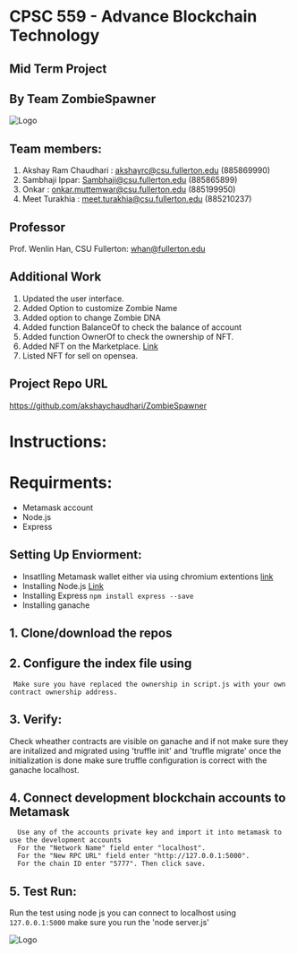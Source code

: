 # CPSC 559 - Advance Blockchain Technology

## Mid Term Project

## By Team ZombieSpawner
![Logo](https://i.ibb.co/SwkN3mq/logo-no-background.png)

## Team members:

1. Akshay Ram Chaudhari : akshayrc@csu.fullerton.edu (885869990)
2. Sambhaji Ippar: Sambhaji@csu.fullerton.edu (885865899)
3. Onkar : onkar.muttemwar@csu.fullerton.edu (885199950)
4. Meet Turakhia : meet.turakhia@csu.fullerton.edu (885210237)

## Professor

Prof. Wenlin Han, CSU Fullerton: whan@fullerton.edu

## Additional Work

1. Updated the user interface.
2. Added Option to customize Zombie Name
3. Added option to change Zombie DNA
4. Added function BalanceOf to check the balance of account
5. Added function OwnerOf to check the ownership of NFT.
6. Added NFT on the Marketplace. [Link](https://opensea.io/assets/ethereum/0x495f947276749ce646f68ac8c248420045cb7b5e/102442290240268602428752935257933529200693348925534355824082065762530734637057)
7. Listed NFT for sell on opensea.


## Project Repo URL
https://github.com/akshaychaudhari/ZombieSpawner

# Instructions:

# Requirments:
- Metamask account 
- Node.js 
- Express


## Setting Up Enviorment:
- Insatlling Metamask wallet either via using chromium extentions [link](https://chrome.google.com/webstore/detail/metamask/nkbihfbeogaeaoehlefnkodbefgpgknn?hl=en)
- Installing Node.js [Link](https://nodejs.org/en/download/)
- Installing Express ```npm install express --save```
- Installing ganache

## 1. Clone/download the repos 

## 2. Configure the index file using
     Make sure you have replaced the ownership in script.js with your own contract ownership address. 

## 3. Verify:
Check wheather contracts are visible on ganache and if not make sure they are initalized and migrated using 'truffle init' and 'truffle migrate'
once the initialization is done make sure truffle configuration is correct with the ganache localhost.

## 4. Connect development blockchain accounts to Metamask
      Use any of the accounts private key and import it into metamask to use the development accounts
      For the "Network Name" field enter "localhost".
      For the "New RPC URL" field enter "http://127.0.0.1:5000".
      For the chain ID enter "5777". Then click save.
   
## 5. Test Run:
Run the test using node js you can connect to localhost using  ```127.0.0.1:5000``` make sure you run the 'node server.js'
      
     
     
     
![Logo](https://i.ibb.co/m9Bkg16/logo-white.png)

